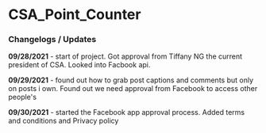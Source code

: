 # CSA_Point_Counter
### Changelogs / Updates
**09/28/2021** - start of project. Got approval from Tiffany NG the current president of CSA. Looked into Facbook api.

**09/29/2021** - found out how to grab post captions and comments but only on posts i own. Found out we need approval from Facebook to access other people's

**09/30/2021** - started the Facebook app approval process. Added terms and conditions and Privacy policy
